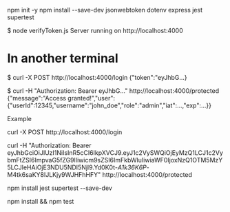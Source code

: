 npm init -y
npm install --save-dev jsonwebtoken dotenv express jest supertest


$ node verifyToken.js
Server running on http://localhost:4000

# In another terminal
$ curl -X POST http://localhost:4000/login
{"token":"eyJhbG...}

$ curl -H "Authorization: Bearer eyJhbG..." http://localhost:4000/protected
{"message":"Access granted!","user":{"userId":12345,"username":"john_doe","role":"admin","iat":...,"exp":...}}

Example

curl -X POST http://localhost:4000/login

curl -H "Authorization: Bearer eyJhbGciOiJIUzI1NiIsInR5cCI6IkpXVCJ9.eyJ1c2VySWQiOjEyMzQ1LCJ1c2VybmFtZSI6ImpvaG5fZG9lIiwicm9sZSI6ImFkbWluIiwiaWF0IjoxNzQ1OTM5MzY5LCJleHAiOjE3NDU5NDI5Njl9.Yd0K0t-_A1k36K6P_-M4tk6saKY8IJLKjy9WJHFhHFY" http://localhost:4000/protected

npm install jest supertest --save-dev

npm install && npm test